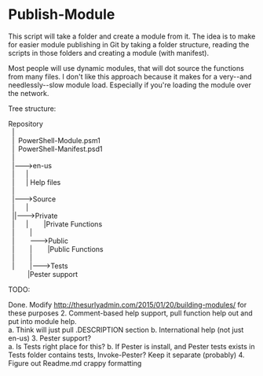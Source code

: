 # Publish-Module
This script will take a folder and create a module from it.  The idea is to make for easier module publishing in Git by 
taking a folder structure, reading the scripts in those folders and creating a module (with manifest).

Most people will use dynamic modules, that will dot source the functions from many files.  I don't like this approach because
it makes for a very--and needlessly--slow module load.  Especially if you're loading the module over the network. 

Tree structure:

Repository<br/>
&nbsp;&nbsp;|<br/>
&nbsp;&nbsp;|&nbsp;&nbsp;PowerShell-Module.psm1<br/>
&nbsp;&nbsp;|&nbsp;&nbsp;PowerShell-Manifest.psd1<br/>
&nbsp;&nbsp;|<br/>
&nbsp;&nbsp;|--->en-us<br/>
&nbsp;&nbsp;|&nbsp;&nbsp;&nbsp;&nbsp;&nbsp;&nbsp;|<br/>
&nbsp;&nbsp;|&nbsp;&nbsp;&nbsp;&nbsp;&nbsp;&nbsp;| Help files<br/>
&nbsp;&nbsp;|<br/>
&nbsp;&nbsp;|--->Source<br/>
&nbsp;&nbsp;|&nbsp;&nbsp;&nbsp;&nbsp;&nbsp;&nbsp;|<br/>
&nbsp;&nbsp;||--->Private<br/>
&nbsp;&nbsp;|&nbsp;&nbsp;&nbsp;&nbsp;&nbsp;&nbsp;|&nbsp;&nbsp;&nbsp;&nbsp;&nbsp;&nbsp;&nbsp;&nbsp;|Private Functions<br/>
&nbsp;&nbsp;|&nbsp;&nbsp;&nbsp;&nbsp;&nbsp;&nbsp;&nbsp;&nbsp;|<br/>
&nbsp;&nbsp;|&nbsp;&nbsp;&nbsp;&nbsp;&nbsp;&nbsp;&nbsp;&nbsp;--->Public<br/>
&nbsp;&nbsp;|&nbsp;&nbsp;&nbsp;&nbsp;&nbsp;&nbsp;&nbsp;&nbsp;|&nbsp;&nbsp;&nbsp;&nbsp;&nbsp;&nbsp;&nbsp;&nbsp;|Public Functions<br/>
&nbsp;&nbsp;|&nbsp;&nbsp;&nbsp;&nbsp;&nbsp;&nbsp;&nbsp;&nbsp;|<br/>
&nbsp;&nbsp;|&nbsp;&nbsp;&nbsp;&nbsp;&nbsp;&nbsp;&nbsp;&nbsp;|--->Tests<br/>
&nbsp;&nbsp;&nbsp;&nbsp;&nbsp;&nbsp;&nbsp;&nbsp;&nbsp;&nbsp;|Pester support<br/>
                


TODO:

Done. Modify http://thesurlyadmin.com/2015/01/20/building-modules/ for these purposes
2. Comment-based help support, pull function help out and put into module help.  
   a. Think will just pull .DESCRIPTION section
   b. International help (not just en-us)
3. Pester support?   
   a. Is Tests right place for this?
   b. If Pester is install, and Pester tests exists in Tests folder contains tests, Invoke-Pester?  Keep it separate (probably)
4. Figure out Readme.md crappy formatting
